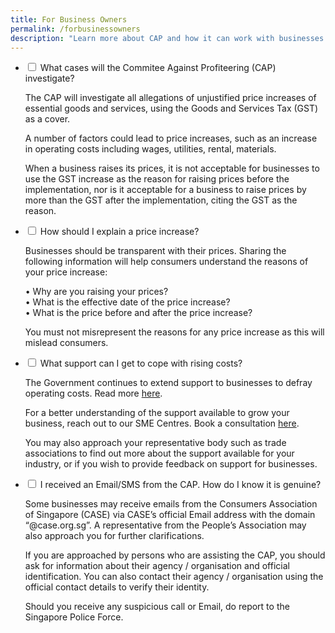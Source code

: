 ```yaml
---
title: For Business Owners
permalink: /forbusinessowners
description: "Learn more about CAP and how it can work with businesses.  "
---
```

<ul class="jekyllcodex_accordion">
<li>
    <input type="checkbox" id="accordion1">
    <label for="accordion1">What cases will the Commitee Against Profiteering (CAP) investigate? </label>
    <div>
      <p>The CAP will investigate all allegations of unjustified price increases of essential goods and services, using the Goods and Services Tax (GST) as a cover. 
			</p>
      <p>A number of factors could lead to price increases, such as an increase in operating costs including wages, utilities, rental, materials. 
			</p>
			<p>When a business raises its prices, it is not acceptable for businesses to use the GST increase as the reason for raising prices before the implementation, nor is it acceptable for a business to raise prices by more than the GST after the implementation, citing the GST as the reason.
			</p>
    </div>
</li>
	
<li>
    <input type="checkbox" id="accordion2">
    <label for="accordion2">How should I explain a price increase? </label>
    <div>
      <p>Businesses should be transparent with their prices. Sharing the following information will help consumers understand the reasons of your price increase:
			</p>
			<p>
				•	Why are you raising your prices?<br>
				•	What is the effective date of the price increase?<br>
				•	What is the price before and after the price increase?
			</p>
			<p>
				You must not misrepresent the reasons for any price increase as this will mislead consumers.
			</p>
    </div>
</li>
	
<li>
    <input type="checkbox" id="accordion3">
    <label for="accordion3">What support can I get to cope with rising costs?</label>
    <div>
      <p>
				The Government continues to extend support to businesses to defray operating costs. Read more <a href="https://www.mti.gov.sg/COS-2022/Factsheets-on-Key-Announcements" target="_blank">here</a>. 
			</p>
			<p>
				For a better understanding of the support available to grow your business, reach out to our SME Centres. Book a consultation <a href="https://www.enterprisesg.gov.sg/non-financial-assistance/for-singapore-companies/network-of-partners/sme-centres/overview" target="_blank">here</a>.
			</p>
			<p>
				You may also approach your representative body such as trade associations to find out more about the support available for your industry, or if you wish to provide feedback on support for businesses.
			</p>
	</div>
</li>
			
<li>
    <input type="checkbox" id="accordion4">
    <label for="accordion4">I received an Email/SMS from the CAP. How do I know it is genuine? </label>
    <div>
      <p> Some businesses may receive emails from the Consumers Association of Singapore (CASE) via CASE’s official Email address
with the domain “@case.org.sg”. A representative from the People’s Association may also approach you for further clarifications.
			</p>
			<p> If you are approached by persons who are assisting the CAP, you should ask for information about their agency / organisation and official identification. You can also contact their agency / organisation using the official contact details to verify their identity.
			</p>
			<p>Should you receive any suspicious call or Email, do report to the Singapore Police Force.
			</p>
    </div>
</li>
</ul>